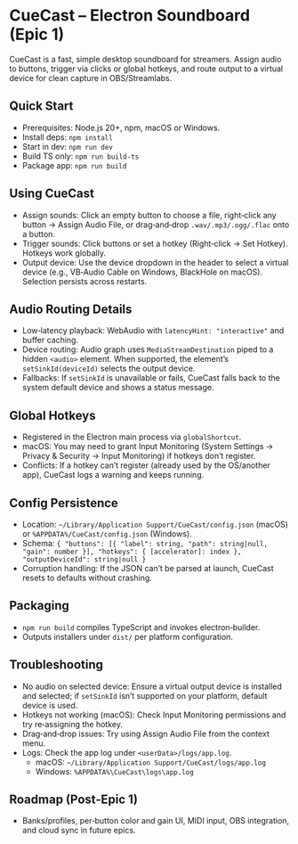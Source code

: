 # CueCast – Electron Soundboard (Epic 1)

CueCast is a fast, simple desktop soundboard for streamers. Assign audio to buttons, trigger via clicks or global hotkeys, and route output to a virtual device for clean capture in OBS/Streamlabs.

## Quick Start
- Prerequisites: Node.js 20+, npm, macOS or Windows.
- Install deps: `npm install`
- Start in dev: `npm run dev`
- Build TS only: `npm run build-ts`
- Package app: `npm run build`

## Using CueCast
- Assign sounds: Click an empty button to choose a file, right‑click any button → Assign Audio File, or drag‑and‑drop `.wav/.mp3/.ogg/.flac` onto a button.
- Trigger sounds: Click buttons or set a hotkey (Right‑click → Set Hotkey). Hotkeys work globally.
- Output device: Use the device dropdown in the header to select a virtual device (e.g., VB‑Audio Cable on Windows, BlackHole on macOS). Selection persists across restarts.

## Audio Routing Details
- Low‑latency playback: WebAudio with `latencyHint: "interactive"` and buffer caching.
- Device routing: Audio graph uses `MediaStreamDestination` piped to a hidden `<audio>` element. When supported, the element’s `setSinkId(deviceId)` selects the output device.
- Fallbacks: If `setSinkId` is unavailable or fails, CueCast falls back to the system default device and shows a status message.

## Global Hotkeys
- Registered in the Electron main process via `globalShortcut`.
- macOS: You may need to grant Input Monitoring (System Settings → Privacy & Security → Input Monitoring) if hotkeys don’t register.
- Conflicts: If a hotkey can’t register (already used by the OS/another app), CueCast logs a warning and keeps running.

## Config Persistence
- Location: `~/Library/Application Support/CueCast/config.json` (macOS) or `%APPDATA%/CueCast/config.json` (Windows).
- Schema:
  `{ "buttons": [{ "label": string, "path": string|null, "gain": number }], "hotkeys": { [accelerator]: index }, "outputDeviceId": string|null }`
- Corruption handling: If the JSON can’t be parsed at launch, CueCast resets to defaults without crashing.

## Packaging
- `npm run build` compiles TypeScript and invokes electron‑builder.
- Outputs installers under `dist/` per platform configuration.

## Troubleshooting
- No audio on selected device: Ensure a virtual output device is installed and selected; if `setSinkId` isn’t supported on your platform, default device is used.
- Hotkeys not working (macOS): Check Input Monitoring permissions and try re‑assigning the hotkey.
- Drag‑and‑drop issues: Try using Assign Audio File from the context menu.
- Logs: Check the app log under `<userData>/logs/app.log`.
  - macOS: `~/Library/Application Support/CueCast/logs/app.log`
  - Windows: `%APPDATA%\CueCast\logs\app.log`

## Roadmap (Post‑Epic 1)
- Banks/profiles, per‑button color and gain UI, MIDI input, OBS integration, and cloud sync in future epics.
